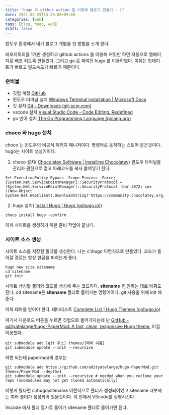 ```yaml
---
title: "hugo 와 github action 을 이용해 블로그 만들기 - 1"
date: 2021-08-25T14:26:08+09:00
categories: [web]
tags: [blog, hugo, web]
draft: false
---
```



윈도우 환경에서 내가 블로그 개발을 한 방법을 소개 한다.

레포지토리를 1개만 생성하고 github actions 를 이용해 커밋만 하면 자동으로 웹페이지로 배포 되도록 만들었다. 그리고 go 로 짜여진 hugo 를 이용하였다. 이유는 업데이트가 빠르고 빌드속도가 빠르기 때문이다.


### 준비물

- 깃헙 계정 [GitHub](https://github.com/)
-  윈도우 터미널 설치 [Windows Terminal installation | Microsoft Docs](https://docs.microsoft.com/en-us/windows/terminal/get-started)
- 깃 설치 [Git - Downloads (git-scm.com)](https://git-scm.com/downloads)
-  vscode 설치 [Visual Studio Code - Code Editing. Redefined](https://code.visualstudio.com/)
-  go 언어 설치 [The Go Programming Language (golang.org)](https://golang.org/)

### choco 와 hugo 설치

choco 는 윈도우의 비공식 패키지 매니저이다. 명령어로 동작하는 스토어 같은것이다.
hugo는 사이트 생성기이다.
1. choco 설치( [Chocolatey Software | Installing Chocolatey](https://chocolatey.org/install))
윈도우 터미널을 관리자 권한으로 열고 아래코드를 복사 붙여넣기 한다.
```
Set-ExecutionPolicy Bypass -Scope Process -Force; [System.Net.ServicePointManager]::SecurityProtocol = [System.Net.ServicePointManager]::SecurityProtocol -bor 3072; iex ((New-Object System.Net.WebClient).DownloadString('https://community.chocolatey.org/install.ps1'))
```

2. hugo 설치( [Install Hugo | Hugo (gohugo.io)](https://gohugo.io/getting-started/installing))
```
choco install hugo -confirm
```

이제 사이트를 생성하기 위한 준비 작업이 끝났다. 

### 사이트 소스 생성
사이트 소스를 저장할 폴더를 생성한다.
나는 c:\hugo 이런식으로 만들었다. 코드가 들어갈 경로는 항상 한글을 피하는게 좋다.
```
hugo new site sitename
cd sitename
git init
```
사이트 생성할 폴더와 코드를 생성해 주는 코드이다. **sitename** 은 원하는 대로 바꿔도 된다.  cd sitename은 **sitename** 폴더로 들어가는 명령어이다. git 사용을 위해 init 해준다.

이제 테마를 받아야 한다.
테마리스트 [Complete List | Hugo Themes (gohugo.io)](https://themes.gohugo.io/)

여기서 다운로드 버튼을 누르면 깃헙으로 들어가지는데 
난 [GitHub - adityatelange/hugo-PaperMod: A fast, clean, responsive Hugo theme.](https://github.com/adityatelange/hugo-PaperMod)
이걸 이용했다.
```
git submodule add [git 주소] themes/[테마 이름]
git submodule update --init --recursive
```
하면 되는데 papermod의 경우는
```
git submodule add https://github.com/adityatelange/hugo-PaperMod.git themes/PaperMod --depth=1
git submodule update --init --recursive # needed when you reclone your repo (submodules may not get cloned automatically)
```

이렇게 됬다면
c:\hugo\sitename
이런식으로 폴더가 생성되어있고 sitename 내부에는 여러 폴더가 생성되어 있을것이다. 이 안에서 VScode를 실행시킨다.

Vscode 에서 폴더 열기로 들어가 sitename 폴더로 들어가면 된다.